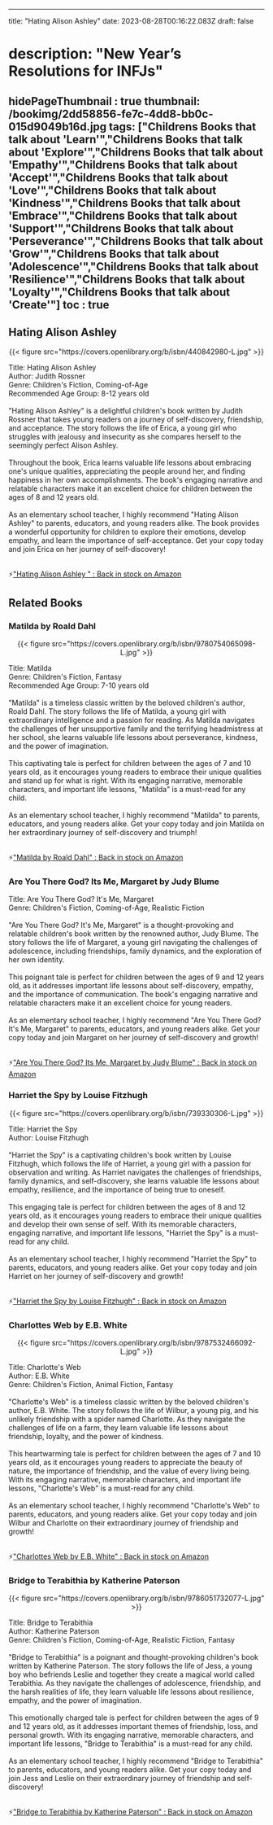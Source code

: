
---
title: "Hating Alison Ashley"
date: 2023-08-28T00:16:22.083Z
draft: false
# description: "New Year’s Resolutions for INFJs"
hidePageThumbnail : true
thumbnail: /bookimg/2dd58856-fe7c-4dd8-bb0c-015d9049b16d.jpg
tags: ["Childrens Books that talk about 'Learn'","Childrens Books that talk about 'Explore'","Childrens Books that talk about 'Empathy'","Childrens Books that talk about 'Accept'","Childrens Books that talk about 'Love'","Childrens Books that talk about 'Kindness'","Childrens Books that talk about 'Embrace'","Childrens Books that talk about 'Support'","Childrens Books that talk about 'Perseverance'","Childrens Books that talk about 'Grow'","Childrens Books that talk about 'Adolescence'","Childrens Books that talk about 'Resilience'","Childrens Books that talk about 'Loyalty'","Childrens Books that talk about 'Create'"]
toc : true
---
## Hating Alison Ashley 

<center>
{{< figure src="https://covers.openlibrary.org/b/isbn/440842980-L.jpg" >}}
</center>

Title: Hating Alison Ashley</br>
Author: Judith Rossner</br>
Genre: Children's Fiction, Coming-of-Age</br>
Recommended Age Group: 8-12 years old</br></br>
"Hating Alison Ashley" is a delightful children's book written by Judith Rossner that takes young readers on a journey of self-discovery, friendship, and acceptance. The story follows the life of Erica, a young girl who struggles with jealousy and insecurity as she compares herself to the seemingly perfect Alison Ashley.</br></br>
Throughout the book, Erica learns valuable life lessons about embracing one's unique qualities, appreciating the people around her, and finding happiness in her own accomplishments. The book's engaging narrative and relatable characters make it an excellent choice for children between the ages of 8 and 12 years old.</br></br>
As an elementary school teacher, I highly recommend "Hating Alison Ashley" to parents, educators, and young readers alike. The book provides a wonderful opportunity for children to explore their emotions, develop empathy, and learn the importance of self-acceptance. Get your copy today and join Erica on her journey of self-discovery!</br></br>

<p>⚡<a id="aflink" href="https://www.amazon.com/gp/search?ie=UTF8&tag=klayu00-20&linkCode=ur2&linkId=6639bed89a8ad8dd2705e40644eb43d3&camp=1789&creative=9325&index=books&keywords=Hating Alison Ashley " class="one" target="_blank" title='"Hating Alison Ashley " : Back in stock on Amazon'>"Hating Alison Ashley " : Back in stock on Amazon</a></p>

## Related Books
### Matilda by Roald Dahl
<center>
{{< figure src="https://covers.openlibrary.org/b/isbn/9780754065098-L.jpg" >}}
</center>

Title: Matilda</br>
Genre: Children's Fiction, Fantasy</br>
Recommended Age Group: 7-10 years old</br></br>
"Matilda" is a timeless classic written by the beloved children's author, Roald Dahl. The story follows the life of Matilda, a young girl with extraordinary intelligence and a passion for reading. As Matilda navigates the challenges of her unsupportive family and the terrifying headmistress at her school, she learns valuable life lessons about perseverance, kindness, and the power of imagination.</br></br>
This captivating tale is perfect for children between the ages of 7 and 10 years old, as it encourages young readers to embrace their unique qualities and stand up for what is right. With its engaging narrative, memorable characters, and important life lessons, "Matilda" is a must-read for any child.</br></br>
As an elementary school teacher, I highly recommend "Matilda" to parents, educators, and young readers alike. Get your copy today and join Matilda on her extraordinary journey of self-discovery and triumph!</br></br>

<p>⚡<a id="aflink" href="https://www.amazon.com/gp/search?ie=UTF8&tag=klayu00-20&linkCode=ur2&linkId=6639bed89a8ad8dd2705e40644eb43d3&camp=1789&creative=9325&index=books&keywords=Matilda by Roald Dahl" class="one" target="_blank" title='"Matilda by Roald Dahl" : Back in stock on Amazon'>"Matilda by Roald Dahl" : Back in stock on Amazon</a></p>

### Are You There God? Its Me, Margaret by Judy Blume
Title: Are You There God? It's Me, Margaret</br>
Genre: Children's Fiction, Coming-of-Age, Realistic Fiction</br></br>
"Are You There God? It's Me, Margaret" is a thought-provoking and relatable children's book written by the renowned author, Judy Blume. The story follows the life of Margaret, a young girl navigating the challenges of adolescence, including friendships, family dynamics, and the exploration of her own identity.</br></br>
This poignant tale is perfect for children between the ages of 9 and 12 years old, as it addresses important life lessons about self-discovery, empathy, and the importance of communication. The book's engaging narrative and relatable characters make it an excellent choice for young readers.</br></br>
As an elementary school teacher, I highly recommend "Are You There God? It's Me, Margaret" to parents, educators, and young readers alike. Get your copy today and join Margaret on her journey of self-discovery and growth!</br></br>

<p>⚡<a id="aflink" href="https://www.amazon.com/gp/search?ie=UTF8&tag=klayu00-20&linkCode=ur2&linkId=6639bed89a8ad8dd2705e40644eb43d3&camp=1789&creative=9325&index=books&keywords=Are You There God? Its Me, Margaret by Judy Blume" class="one" target="_blank" title='"Are You There God? Its Me, Margaret by Judy Blume" : Back in stock on Amazon'>"Are You There God? Its Me, Margaret by Judy Blume" : Back in stock on Amazon</a></p>

### Harriet the Spy by Louise Fitzhugh
<center>
{{< figure src="https://covers.openlibrary.org/b/isbn/739330306-L.jpg" >}}
</center>

Title: Harriet the Spy</br>
Author: Louise Fitzhugh</br></br>
"Harriet the Spy" is a captivating children's book written by Louise Fitzhugh, which follows the life of Harriet, a young girl with a passion for observation and writing. As Harriet navigates the challenges of friendships, family dynamics, and self-discovery, she learns valuable life lessons about empathy, resilience, and the importance of being true to oneself.</br></br>
This engaging tale is perfect for children between the ages of 8 and 12 years old, as it encourages young readers to embrace their unique qualities and develop their own sense of self. With its memorable characters, engaging narrative, and important life lessons, "Harriet the Spy" is a must-read for any child.</br></br>
As an elementary school teacher, I highly recommend "Harriet the Spy" to parents, educators, and young readers alike. Get your copy today and join Harriet on her journey of self-discovery and growth!</br></br>

<p>⚡<a id="aflink" href="https://www.amazon.com/gp/search?ie=UTF8&tag=klayu00-20&linkCode=ur2&linkId=6639bed89a8ad8dd2705e40644eb43d3&camp=1789&creative=9325&index=books&keywords=Harriet the Spy by Louise Fitzhugh" class="one" target="_blank" title='"Harriet the Spy by Louise Fitzhugh" : Back in stock on Amazon'>"Harriet the Spy by Louise Fitzhugh" : Back in stock on Amazon</a></p>

### Charlottes Web by E.B. White
<center>
{{< figure src="https://covers.openlibrary.org/b/isbn/9787532466092-L.jpg" >}}
</center>

Title: Charlotte's Web</br>
Author: E.B. White</br>
Genre: Children's Fiction, Animal Fiction, Fantasy</br></br>
"Charlotte's Web" is a timeless classic written by the beloved children's author, E.B. White. The story follows the life of Wilbur, a young pig, and his unlikely friendship with a spider named Charlotte. As they navigate the challenges of life on a farm, they learn valuable life lessons about friendship, loyalty, and the power of kindness.</br></br>
This heartwarming tale is perfect for children between the ages of 7 and 10 years old, as it encourages young readers to appreciate the beauty of nature, the importance of friendship, and the value of every living being. With its engaging narrative, memorable characters, and important life lessons, "Charlotte's Web" is a must-read for any child.</br></br>
As an elementary school teacher, I highly recommend "Charlotte's Web" to parents, educators, and young readers alike. Get your copy today and join Wilbur and Charlotte on their extraordinary journey of friendship and growth!</br></br>

<p>⚡<a id="aflink" href="https://www.amazon.com/gp/search?ie=UTF8&tag=klayu00-20&linkCode=ur2&linkId=6639bed89a8ad8dd2705e40644eb43d3&camp=1789&creative=9325&index=books&keywords=Charlottes Web by E.B. White" class="one" target="_blank" title='"Charlottes Web by E.B. White" : Back in stock on Amazon'>"Charlottes Web by E.B. White" : Back in stock on Amazon</a></p>

### Bridge to Terabithia by Katherine Paterson
<center>
{{< figure src="https://covers.openlibrary.org/b/isbn/9786051732077-L.jpg" >}}
</center>

Title: Bridge to Terabithia</br>
Author: Katherine Paterson</br>
Genre: Children's Fiction, Coming-of-Age, Realistic Fiction, Fantasy</br></br>
"Bridge to Terabithia" is a poignant and thought-provoking children's book written by Katherine Paterson. The story follows the life of Jess, a young boy who befriends Leslie and together they create a magical world called Terabithia. As they navigate the challenges of adolescence, friendship, and the harsh realities of life, they learn valuable life lessons about resilience, empathy, and the power of imagination.</br></br>
This emotionally charged tale is perfect for children between the ages of 9 and 12 years old, as it addresses important themes of friendship, loss, and personal growth. With its engaging narrative, memorable characters, and important life lessons, "Bridge to Terabithia" is a must-read for any child.</br></br>
As an elementary school teacher, I highly recommend "Bridge to Terabithia" to parents, educators, and young readers alike. Get your copy today and join Jess and Leslie on their extraordinary journey of friendship and self-discovery!</br></br>

<p>⚡<a id="aflink" href="https://www.amazon.com/gp/search?ie=UTF8&tag=klayu00-20&linkCode=ur2&linkId=6639bed89a8ad8dd2705e40644eb43d3&camp=1789&creative=9325&index=books&keywords=Bridge to Terabithia by Katherine Paterson" class="one" target="_blank" title='"Bridge to Terabithia by Katherine Paterson" : Back in stock on Amazon'>"Bridge to Terabithia by Katherine Paterson" : Back in stock on Amazon</a></p>
